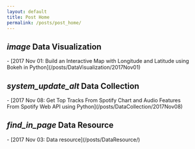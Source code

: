 ```yaml
---
layout: default
title: Post Home
permalink: /posts/post_home/
---
```


<h2> <i class="material-icons">image</i> Data Visualization</h2>
- [2017 Nov 01: Build an Interactive Map with Longitude and Latitude using Bokeh in Python](/posts/DataVisualization/2017Nov01)

<h2> <i class="material-icons">system_update_alt</i> Data Collection</h2>
- [2017 Nov 08: Get Top Tracks From Spotify Chart and Audio Features From Spotify Web API using Python](/posts/DataCollection/2017Nov08)

<h2> <i class="material-icons md-48">find_in_page</i> Data Resource</h2>
- [2017 Nov 03: Data resource](/posts/DataResource/)
